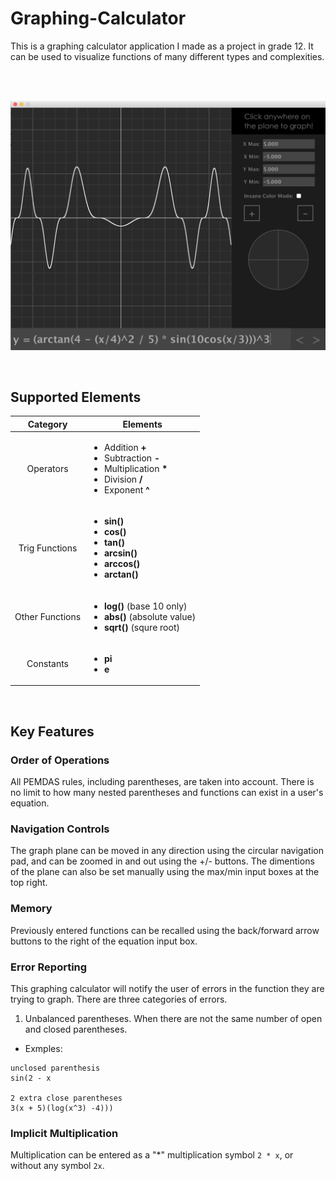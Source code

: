 # Graphing-Calculator
This is a graphing calculator application I made as a project in grade 12. It can be used to visualize functions of many different types and complexities.

</br>

</br>

![alt text](https://github.com/VictorSuciu/Graphing-Calculator/blob/master/Images/GC_Example.png)

</br>

## Supported Elements

| Category | Elements |
| :---: | --- |
| Operators | <ul><li>Addition **+**</li><li>Subtraction **-**</li><li>Multiplication **\***</li><li>Division **/**</li><li>Exponent **^**</li></ul> |
| Trig Functions | <ul><li>**sin()**</li><li>**cos()**</li><li>**tan()**</li><li>**arcsin()**</li><li>**arccos()**</li><li>**arctan()**</li></ul> |
| Other Functions | <ul><li>**log()** (base 10 only)</li><li>**abs()** (absolute value)</li><li>**sqrt()** (squre root)</li></ul> |
| Constants | <ul><li>**pi**</li><li>**e**</li></ul> |

</br>

## Key Features

### Order of Operations

All PEMDAS rules, including parentheses, are taken into account. There is no limit to how many nested parentheses and functions can exist in a user's equation. 

### Navigation Controls

The graph plane can be moved in any direction using the circular navigation pad, and can be zoomed in and out using the +/- buttons. The dimentions of the plane can also be set manually using the max/min input boxes at the top right.

### Memory

Previously entered functions can be recalled using the back/forward arrow buttons to the right of the equation input box.

### Error Reporting

This graphing calculator will notify the user of errors in the function they are trying to graph. There are three categories of errors.

1. Unbalanced parentheses. When there are not the same number of open and closed parentheses.
  - Exmples:
```
unclosed parenthesis
sin(2 - x

2 extra close parentheses
3(x + 5)(log(x^3) -4)))
```
### Implicit Multiplication

Multiplication can be entered as a "\*" multiplication symbol `2 * x`, or without any symbol `2x`.

